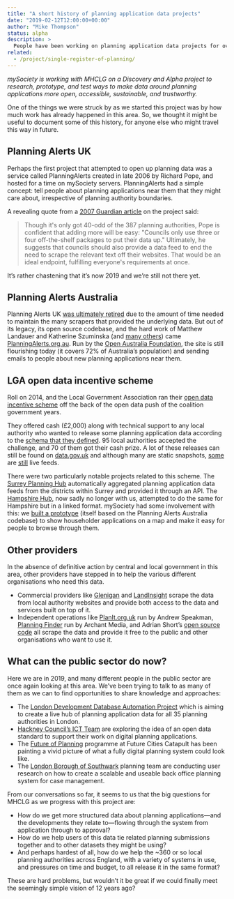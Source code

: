 ```yaml
---
title: "A short history of planning application data projects"
date: "2019-02-12T12:00:00+00:00"
author: "Mike Thompson"
status: alpha
description: >
  People have been working on planning application data projects for over 10 years, from individual hackers, to local government and commercial providers. We summarise some of these initiatives and look at the challenges ahead for this project.
related:
  - /project/single-register-of-planning/
---
```


_mySociety is working with MHCLG on a Discovery and Alpha project to research, prototype, and test ways to make data around planning applications more open, accessible, sustainable, and trustworthy._

One of the things we were struck by as we started this project was by how much work has already happened in this area. So, we thought it might be useful to document some of this history, for anyone else who might travel this way in future.

## Planning Alerts UK

Perhaps the first project that attempted to open up planning data was a service called PlanningAlerts created in late 2006 by Richard Pope, and hosted for a time on mySociety servers. PlanningAlerts had a simple concept: tell people about planning applications near them that they might care about, irrespective of planning authority boundaries.

A revealing quote from a [2007 Guardian article](https://www.theguardian.com/technology/2007/jan/25/freeourdata.localgovernment) on the project said:

> Though it's only got 40-odd of the 387 planning authorities, Pope is confident that adding more will be easy: "Councils only use three or four off-the-shelf packages to put their data up." Ultimately, he suggests that councils should also provide a data feed to end the need to scrape the relevant text off their websites. That would be an ideal endpoint, fulfilling everyone's requirements at once.

It’s rather chastening that it’s now 2019 and we’re still not there yet.

## Planning Alerts Australia

Planning Alerts UK [was ultimately retired](https://countculture.wordpress.com/2011/10/10/planningalerts-is-dead-long-live-planningalerts/) due to the amount of time needed to maintain the many scrapers that provided the underlying data. But out of its legacy, its open source codebase, and the hard work of Matthew Landauer and Katherine Szuminska (and [many others](https://www.planningalerts.org.au/about#contributors)) came [PlanningAlerts.org.au](https://www.planningalerts.org.au). Run by the [Open Australia Foundation](https://www.oaf.org.au/), the site is still flourishing today (it covers 72% of Australia’s population) and sending emails to people about new planning applications near them.

## LGA open data incentive scheme

Roll on 2014, and the Local Government Association ran their [open data incentive scheme](https://incentive.opendata.esd.org.uk/) off the back of the open data push of the coalition government years.

They offered cash (£2,000) along with technical support to any local authority who wanted to release some planning application data according to the [schema that they defined](https://github.com/esd-org-uk/schemas/tree/master/PlanningApplications). 95 local authorities accepted the challenge, and 70 of them got their cash prize. A lot of these releases can still be found on [data.gov.uk](https://data.gov.uk/search?q=planning+applications) and although many are static snapshots, [some](https://data.gov.uk/dataset/d997986f-54d0-4752-b450-d0f08894a9d8/planning-applications) are [still](https://data.gov.uk/dataset/b046881f-b699-4629-91cd-93397f619a41/planning-applications) live feeds.

There were two particularly notable projects related to this scheme. The [Surrey Planning Hub](http://digitalservices.surreyi.gov.uk/) automatically aggregated planning application data feeds from the districts within Surrey and provided it through an API. The [Hampshire Hub](http://blog.swirrl.com/articles/hampshire-hub/), now sadly no longer with us, attempted to do the same for Hampshire but in a linked format. mySociety had some involvement with this: we [built a prototype](https://www.mysociety.org/2014/09/30/making-planning-applications-more-open-with-the-hampshire-hub-partnership/) (itself based on the Planning Alerts Australia codebase) to show householder applications on a map and make it easy for people to browse through them.

## Other providers

In the absence of definitive action by central and local government in this area, other providers have stepped in to help the various different organisations who need this data.
* Commercial providers like [Glenigan](https://www.glenigan.com/our-products/marketing-planning/) and [LandInsight](https://www.landinsight.io/api) scrape the data from local authority websites and provide both access to the data and services built on top of it.
* Independent operations like [PlanIt.org.uk](http://planit.org.uk/) run by Andrew Speakman, [Planning Finder](https://planningfinder.co.uk/) run by Archant Media, and Adrian Short’s [open source code](https://github.com/adrianshort/uk_planning_scraper/) all scrape the data and provide it free to the public and other organisations who want to use it.

## What can the public sector do now?

Here we are in 2019, and many different people in the public sector are once again looking at this area. We’ve been trying to talk to as many of them as we can to find opportunities to share knowledge and approaches:

* The [London Development Database Automation Project](https://www.london.gov.uk/what-we-do/planning/london-plan/london-development-database/london-development-database-automation-project) which is aiming to create a live hub of planning application data for all 35 planning authorities in London.
* [Hackney Council’s ICT Team](https://blogs.hackney.gov.uk/hackit/An-open-data-standard-for-planning-applications) are exploring the idea of an open data standard to support their work on digital planning applications.
* The [Future of Planning](https://futurecities.catapult.org.uk/project/future-of-planning/) programme at Future Cities Catapult has been painting a vivid picture of what a fully digital planning system could look like.
* The [London Borough of Southwark](https://localdigital.gov.uk/funding/london-borough-of-southwark-3/) planning team are conducting user research on how to create a scalable and useable back office planning system for case management.

From our conversations so far, it seems to us that the big questions for MHCLG as we progress with this project are:

* How do we get more structured data about planning applications—and the developments they relate to—flowing through the system from application through to approval?
* How do we help users of this data tie related planning submissions together and to other datasets they might be using?
* And perhaps hardest of all, how do we help the ~360 or so local planning authorities across England, with a variety of systems in use, and pressures on time and budget, to all release it in the same format?

These are hard problems, but wouldn’t it be great if we could finally meet the seemingly simple vision of 12 years ago?

